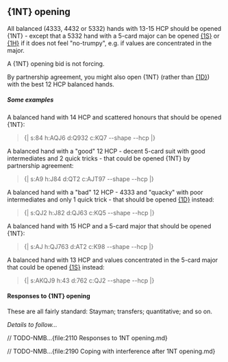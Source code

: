 ## <a name="1NT_opening"> {1NT} opening

All balanced (4333, 4432 or 5332) hands with 13-15 HCP should be opened {1NT} - except that a 5332 hand with a 5-card major can be opened [{1S}](#1S_opening) or [{1H}](#1H_opening) if it does not feel "no-trumpy", e.g. if values are concentrated in the major.

A {1NT} opening bid is not forcing.

By partnership agreement, you might also open {1NT} (rather than [{1D}](#1D_opening)) with the best 12 HCP balanced hands.

##### Some examples

A balanced hand with 14 HCP and scattered honours that should be opened {1NT}:

> {| s:84 h:AQJ6 d:Q932 c:KQ7 --shape --hcp |}

A balanced hand with a "good" 12 HCP - decent 5-card suit with good intermediates and 2 quick tricks  - that could be opened {1NT} by partnership agreement:

> {| s:A9 h:J84 d:QT2 c:AJT97 --shape --hcp |}

A balanced hand with a "bad" 12 HCP - 4333 and "quacky" with poor intermediates and only 1 quick trick - that should be opened [{1D}](#1D_opening) instead:

> {| s:QJ2 h:J82 d:QJ63 c:KQ5 --shape --hcp |}

A balanced hand with 15 HCP and a 5-card major that should be opened {1NT}:

> {| s:AJ h:QJ763 d:AT2 c:K98 --shape --hcp |}

A balanced hand with 13 HCP and values concentrated in the 5-card major that could be opened [{1S}](#1S_opening) instead:

> {| s:AKQJ9 h:43 d:762 c:QJ2 --shape --hcp |}

#### Responses to {1NT} opening

These are all fairly standard: Stayman; transfers; quantitative; and so on.

_Details to follow..._

// TODO-NMB...{file:2110 Responses to 1NT opening.md}

// TODO-NMB...{file:2190 Coping with interference after 1NT opening.md}
